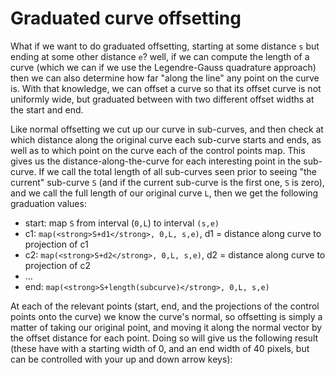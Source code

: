 # Graduated curve offsetting

What if we want to do graduated offsetting, starting at some distance `s` but ending at some other distance `e`? well, if we can compute the length of a curve (which we can if we use the Legendre-Gauss quadrature approach) then we can also determine how far "along the line" any point on the curve is. With that knowledge, we can offset a curve so that its offset curve is not uniformly wide, but graduated between with two different offset widths at the start and end.

Like normal offsetting we cut up our curve in sub-curves, and then check at which distance along the original curve each sub-curve starts and ends, as well as to which point on the curve each of the control points map. This gives us the distance-along-the-curve for each interesting point in the sub-curve. If we call the total length of all sub-curves seen prior to seeing "the current" sub-curve `S` (and if the current sub-curve is the first one, `S` is zero), and we call the full length of our original curve `L`, then we get the following graduation values:

- start: map `S` from interval (`0,L`) to interval `(s,e)`
- c1: `map(<strong>S+d1</strong>, 0,L, s,e)`, d1 = distance along curve to projection of c1
- c2: `map(<strong>S+d2</strong>, 0,L, s,e)`, d2 = distance along curve to projection of c2
- ...
- end: `map(<strong>S+length(subcurve)</strong>, 0,L, s,e)`

At each of the relevant points (start, end, and the projections of the control points onto the curve) we know the curve's normal, so offsetting is simply a matter of taking our original point, and moving it along the normal vector by the offset distance for each point. Doing so will give us the following result (these have with a starting width of 0, and an end width of 40 pixels, but can be controlled with your up and down arrow keys):

<Graphic preset="simple" title="Offsetting a quadratic Bézier curve" setup={this.setupQuadratic} draw={this.draw} onKeyDown={this.props.onKeyDown}/>
<Graphic preset="simple" title="Offsetting a cubic Bézier curve" setup={this.setupCubic} draw={this.draw} onKeyDown={this.props.onKeyDown}/>
